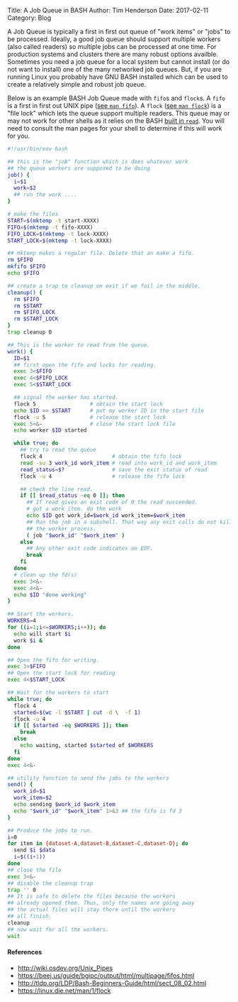 Title: A Job Queue in BASH
Author: Tim Henderson
Date: 2017-02-11
Category: Blog


A Job Queue is typically a first in first out queue of "work items" or "jobs" to
be processed. Ideally, a good job queue should support multiple workers (also
called readers) so multiple jobs can be processed at one time. For production
systems and clusters there are many robust options availble. Sometimes you need
a job queue for a local system but cannot install (or do not want to install)
one of the many networked job queues. But, if you are running Linux you probably
have GNU BASH installed which can be used to create a relatively simple and
robust job queue.

Below is an example BASH Job Queue made with `fifo`s and `flock`s. A `fifo` is a
first in first out UNIX pipe ([see `man
fifo`](https://linux.die.net/man/4/fifo)). A `flock` ([see `man
flock`](https://linux.die.net/man/1/flock)) is a "file lock" which lets the
queue support multiple readers.  This queue may or may not work for other shells
as it relies on the BASH [built in
`read`](http://tldp.org/LDP/Bash-Beginners-Guide/html/sect\_08\_02.html). You
will need to consult the man pages for your shell to determine if this will work
for you.

```bash
#!/usr/bin/env bash

## this is the "job" function which is does whatever work
## the queue workers are supposed to be doing
job() {
  i=$1
  work=$2
  ## run the work ....
}

# make the files
START=$(mktemp -t start-XXXX)
FIFO=$(mktemp -t fifo-XXXX)
FIFO_LOCK=$(mktemp -t lock-XXXX)
START_LOCK=$(mktemp -t lock-XXXX)

## mktemp makes a regular file. Delete that an make a fifo.
rm $FIFO
mkfifo $FIFO
echo $FIFO

## create a trap to cleanup on exit if we fail in the middle.
cleanup() {
  rm $FIFO
  rm $START
  rm $FIFO_LOCK
  rm $START_LOCK
}
trap cleanup 0

## This is the worker to read from the queue.
work() {
  ID=$1
  ## first open the fifo and locks for reading.
  exec 3<$FIFO
  exec 4<$FIFO_LOCK
  exec 5<$START_LOCK

  ## signal the worker has started.
  flock 5                 # obtain the start lock
  echo $ID >> $START      # put my worker ID in the start file
  flock -u 5              # release the start lock
  exec 5<&-               # close the start lock file
  echo worker $ID started

  while true; do
    ## try to read the queue
    flock 4                      # obtain the fifo lock
    read -su 3 work_id work_item # read into work_id and work_item
    read_status=$?               # save the exit status of read
    flock -u 4                   # release the fifo lock

    ## check the line read.
    if [[ $read_status -eq 0 ]]; then
      ## If read gives an exit code of 0 the read succeeded.
      # got a work item. do the work
      echo $ID got work_id=$work_id work_item=$work_item
      ## Run the job in a subshell. That way any exit calls do not kill
      ## the worker process.
      ( job "$work_id" "$work_item" )
    else
      ## Any other exit code indicates an EOF.
      break
    fi
  done
  # clean up the fd(s)
  exec 3<&-
  exec 4<&-
  echo $ID "done working"
}

## Start the workers.
WORKERS=4
for ((i=1;i<=$WORKERS;i++)); do
  echo will start $i
  work $i &
done

## Open the fifo for writing.
exec 3>$FIFO
## Open the start lock for reading
exec 4<$START_LOCK

## Wait for the workers to start
while true; do
  flock 4
  started=$(wc -l $START | cut -d \  -f 1)
  flock -u 4
  if [[ $started -eq $WORKERS ]]; then
    break
  else
    echo waiting, started $started of $WORKERS
  fi
done
exec 4<&-

## utility function to send the jobs to the workers
send() {
  work_id=$1
  work_item=$2
  echo sending $work_id $work_item
  echo "$work_id" "$work_item" 1>&3 ## the fifo is fd 3
}

## Produce the jobs to run.
i=0
for item in {dataset-A,dataset-B,dataset-C,dataset-D}; do
  send $i $data
  i=$((i+1))
done
## close the filo
exec 3<&-
## disable the cleanup trap
trap '' 0
## It is safe to delete the files because the workers
## already opened them. Thus, only the names are going away
## the actual files will stay there until the workers
## all finish.
cleanup
## now wait for all the workers.
wait
```

#### References

- <http://wiki.osdev.org/Unix_Pipes>
- <https://beej.us/guide/bgipc/output/html/multipage/fifos.html>
- <http://tldp.org/LDP/Bash-Beginners-Guide/html/sect_08_02.html>
- <https://linux.die.net/man/1/flock>

